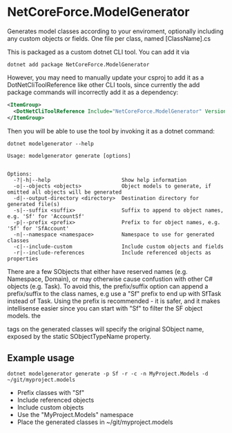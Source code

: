 # NetCoreForce.ModelGenerator  

Generates model classes according to your enviroment, optionally including any custom objects or fields. One file per class, named [ClassName].cs

This is packaged as a custom dotnet CLI tool. You can add it via
```
dotnet add package NetCoreForce.ModelGenerator
```
However, you may need to manually update your csproj to add it as a DotNetCliToolReference like other CLI tools, since currently the add package commands will incorrectly add it as a dependency:

```xml
<ItemGroup>
  <DotNetCliToolReference Include="NetCoreForce.ModelGenerator" Version="X.X.X" />
</ItemGroup>
```

Then you will be able to use the tool by invoking it as a dotnet command:
```
dotnet modelgenerator --help
```

```
Usage: modelgenerator generate [options]


Options:
  -?|-h|--help                       Show help information
  -o|--objects <objects>             Object models to generate, if omitted all objects will be generated
  -d|--output-directory <directory>  Destination directory for generated file(s)
  -s|--suffix <suffix>               Suffix to append to object names, e.g. 'Sf' for 'AccountSf'
  -p|--prefix <prefix>               Prefix to for object names, e.g. 'Sf' for 'SfAccount'
  -n|--namespace <namespace>         Namespace to use for generated classes
  -c|--include-custom                Include custom objects and fields
  -r|--include-references            Include referenced objects as properties
```

  There are a few SObjects that either have reserved names (e.g. Namespace, Domain), or may otherwise cause confustion with other C# objects (e.g. Task).
  To avoid this, the prefix/suffix option can append a prefix/suffix to the class names, e.g use a "Sf" prefix to end up with SfTask instead of Task.
  Using the prefix is recommended - it is safer, and it makes intellisense easier since you can start with "Sf" to filter the SF object models.
  the <Summary> tags on the generated classes will specify the original SObject name, exposed by the static SObjectTypeName property.

 ## Example usage
  ```
  dotnet modelgenerator generate -p Sf -r -c -n MyProject.Models -d ~/git/myproject.models 
  ```
  * Prefix classes with "Sf"
  * Include referenced objects
  * Include custom objects
  * Use the "MyProject.Models" namespace
  * Place the generated classes in ~/git/myproject.models
